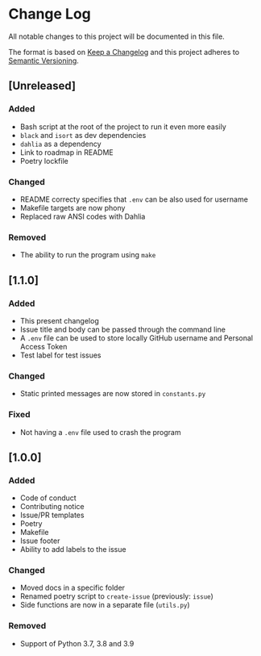 # Change Log

All notable changes to this project will be documented in this file.

The format is based on [Keep a Changelog](http://keepachangelog.com/)
and this project adheres to [Semantic Versioning](http://semver.org/).

## [Unreleased]

### Added

- Bash script at the root of the project to run it even more easily
- `black` and `isort` as dev dependencies
- `dahlia` as a dependency
- Link to roadmap in README
- Poetry lockfile

### Changed

- README correcty specifies that `.env` can be also used for username
- Makefile targets are now phony
- Replaced raw ANSI codes with Dahlia

### Removed

- The ability to run the program using `make`

## [1.1.0]

### Added

- This present changelog
- Issue title and body can be passed through the command line
- A `.env` file can be used to store locally GitHub username and Personal Access Token
- Test label for test issues

### Changed

- Static printed messages are now stored in `constants.py`

### Fixed

- Not having a `.env` file used to crash the program

## [1.0.0]

### Added

- Code of conduct
- Contributing notice
- Issue/PR templates
- Poetry
- Makefile
- Issue footer
- Ability to add labels to the issue

### Changed

- Moved docs in a specific folder
- Renamed poetry script to `create-issue` (previously: `issue`)
- Side functions are now in a separate file (`utils.py`)

### Removed

- Support of Python 3.7, 3.8 and 3.9
